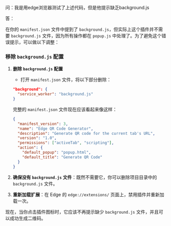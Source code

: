 问：我是用edge浏览器测试了上述代码，但是他提示缺乏background.js

答：

在你的 `manifest.json` 文件中提到了 `background.js`，但实际上这个插件并不需要 `background.js` 文件，因为所有操作都在 `popup.js` 中处理了。为了避免这个错误提示，可以做以下调整：

### **移除 `background.js` 配置**

1. **删除 `background.js` 配置**
   - 打开 `manifest.json` 文件，将以下部分删除：

   ```json
   "background": {
     "service_worker": "background.js"
   }
   ```

   完整的 `manifest.json` 文件现在应该看起来像这样：

   ```json
   {
     "manifest_version": 3,
     "name": "Edge QR Code Generator",
     "description": "Generate QR code for the current tab's URL",
     "version": "1.0",
     "permissions": ["activeTab", "scripting"],
     "action": {
       "default_popup": "popup.html",
       "default_title": "Generate QR Code"
     }
   }
   ```

2. **确保没有 `background.js` 文件**：既然不需要它，你可以删除项目目录中的 `background.js` 文件。

3. **重新加载扩展**：在 Edge 的 `edge://extensions/` 页面上，禁用插件并重新加载一次。

现在，当你点击插件图标时，它应该不再提示缺少 `background.js` 文件，并且可以成功生成二维码。